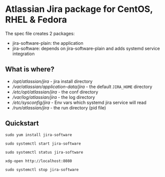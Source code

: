 # Atlassian Jira package for CentOS, RHEL & Fedora

The spec file creates 2 packages:

* jira-software-plain: the application
* jira-software: depends on jira-software-plain and adds systemd service integration


## What is where?

* */opt/atlassian/jira* - jira install directory
* */var/atlassian/application-data/jira* - the default `JIRA_HOME` directory
* */etc/opt/atlassian/jira* - the conf directory
* */var/log/atlassian/jira* - the log directory
* */etc/sysconfig/jira* - Env vars which systemd jira service will read
* */run/atlassian/jira* - the run directory (pid file)

## Quickstart


```
sudo yum install jira-software

sudo systemctl start jira-software

sudo systemctl status jira-software

xdg-open http://localhost:8080

sudo systemctl stop jira-software
```
